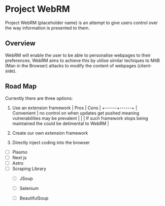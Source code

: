# Project WebRM

Project WebRM (placeholder name) is an attempt to give users control over the way information is presented to them.

## Overview

WebRM will enable the user to be able to personalise webpages to their preferences. WebRM aims to achieve this by utilise similar techiques to MitB (Man in the Browser) attacks to modify the content of webpages (client-side).

## Road Map

Currently there are three options:
1. Use an extension framework
| Pros | Cons |
+------+------+
| Convenient | no control on when updates get pushed meaning vulnerabilities may be prevalent |
|    | If such framework stops being maintained the could be detimental to WebRM |

2. Create our own extension framework
3. Directly inject coding into the browser


- [ ] Plasmo
- [ ] Next js
- [ ] Astro
- [ ] Scraping Library
    - [ ] JSoup
    - [ ] Selenium
    - [ ] BeautifulSoup

